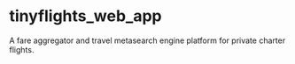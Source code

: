 # tinyflights_web_app
A fare aggregator and travel metasearch engine platform for private charter flights.
